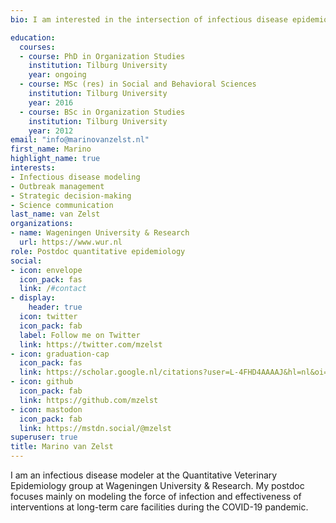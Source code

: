 ```yaml
---
bio: I am interested in the intersection of infectious disease epidemiology and strategic decision-making, applying tools and insights from quantitative epidemiology and social sciences. My focus is on reducing the impact of outbreaks of infectious diseases.

education:
  courses:
  - course: PhD in Organization Studies
    institution: Tilburg University
    year: ongoing
  - course: MSc (res) in Social and Behavioral Sciences
    institution: Tilburg University
    year: 2016
  - course: BSc in Organization Studies
    institution: Tilburg University
    year: 2012
email: "info@marinovanzelst.nl"
first_name: Marino
highlight_name: true
interests:
- Infectious disease modeling
- Outbreak management
- Strategic decision-making
- Science communication
last_name: van Zelst
organizations:
- name: Wageningen University & Research
  url: https://www.wur.nl
role: Postdoc quantitative epidemiology
social:
- icon: envelope
  icon_pack: fas
  link: /#contact
- display:
    header: true
  icon: twitter
  icon_pack: fab
  label: Follow me on Twitter
  link: https://twitter.com/mzelst
- icon: graduation-cap
  icon_pack: fas
  link: https://scholar.google.nl/citations?user=L-4FHD4AAAAJ&hl=nl&oi=ao
- icon: github
  icon_pack: fab
  link: https://github.com/mzelst
- icon: mastodon
  icon_pack: fab
  link: https://mstdn.social/@mzelst  
superuser: true
title: Marino van Zelst
---
```


I am an infectious disease modeler at the Quantitative Veterinary Epidemiology group at Wageningen University & Research. My postdoc focuses mainly on modeling the force of infection and effectiveness of interventions at long-term care facilities during the COVID-19 pandemic.
